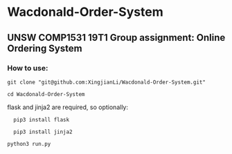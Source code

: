 # Wacdonald-Order-System

## UNSW COMP1531 19T1 Group assignment: Online Ordering System

### How to use:

    git clone "git@github.com:XingjianLi/Wacdonald-Order-System.git" 
  
    cd Wacdonald-Order-System                                        
  
  flask and jinja2 are required, so optionally:
  
      pip3 install flask

      pip3 install jinja2
  
    python3 run.py
